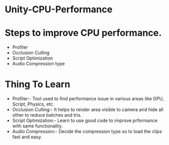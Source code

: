 # Unity-CPU-Performance
# Steps to improve CPU performance.
- Profiler
- Occlusion Culling
- Script Optimization
- Audio Compression type

# Thing To Learn
- Profiler:- Tool used to find performance issue in various areas like GPU, Script, Physics, etc.
- Occlusion Culling:- It helps to render area visible to camera and hide all other to reduce batches and tris.
- Script Optimization:- Learn to use good code to improve prformance with same functionality.
- Audio Compression:- Decide the compression type so to load the clips fast and easy.
